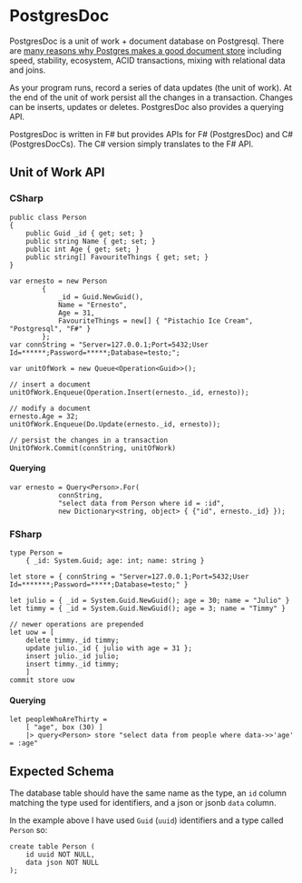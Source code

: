PostgresDoc
===========

PostgresDoc is a unit of work + document database on Postgresql. There are [many reasons why Postgres makes a good document store](http://withouttheloop.com/articles/2014-09-30-postgresql-nosql/) including speed, stability, ecosystem, ACID transactions, mixing with relational data and joins.

As your program runs, record a series of data updates (the unit of work). At the end of the unit of work persist all the changes in a transaction. Changes can be inserts, updates or deletes. PostgresDoc also provides a querying API. 

PostgresDoc is written in F# but provides APIs for F# (PostgresDoc) and C# (PostgresDocCs). The C# version simply translates to the F# API. 

Unit of Work API
----------------

### CSharp

	public class Person 
    {
        public Guid _id { get; set; }
        public string Name { get; set; }
        public int Age { get; set; }
        public string[] FavouriteThings { get; set; }
    }

	var ernesto = new Person
            {
                _id = Guid.NewGuid(),
                Name = "Ernesto",
                Age = 31,
                FavouriteThings = new[] { "Pistachio Ice Cream", "Postgresql", "F#" }
            };
	var connString = "Server=127.0.0.1;Port=5432;User Id=******;Password=*****;Database=testo;";

	var unitOfWork = new Queue<Operation<Guid>>();
	
	// insert a document
	unitOfWork.Enqueue(Operation.Insert(ernesto._id, ernesto));
	
	// modify a document
	ernesto.Age = 32;
	unitOfWork.Enqueue(Do.Update(ernesto._id, ernesto));
	
	// persist the changes in a transaction
	UnitOfWork.Commit(connString, unitOfWork)

#### Querying

	var ernesto = Query<Person>.For(
                connString, 
                "select data from Person where id = :id", 
                new Dictionary<string, object> { {"id", ernesto._id} });

### FSharp

    type Person = 
        { _id: System.Guid; age: int; name: string }

    let store = { connString = "Server=127.0.0.1;Port=5432;User Id=*******;Password=*****;Database=testo;" }

    let julio = { _id = System.Guid.NewGuid(); age = 30; name = "Julio" }
    let timmy = { _id = System.Guid.NewGuid(); age = 3; name = "Timmy" }
    
	// newer operations are prepended
    let uow = [ 
        delete timmy._id timmy;
        update julio._id { julio with age = 31 };
        insert julio._id julio;
        insert timmy._id timmy;
        ]
    commit store uow

#### Querying

    let peopleWhoAreThirty = 
        [ "age", box (30) ] 
        |> query<Person> store "select data from people where data->>'age' = :age"

Expected Schema
---------------

The database table should have the same name as the type, an `id` column matching the type used for identifiers, and a json or jsonb `data` column.

In the example above I have used `Guid` (`uuid`) identifiers and a type called `Person` so:
 
	create table Person ( 
		id uuid NOT NULL,
		data json NOT NULL 
	);
